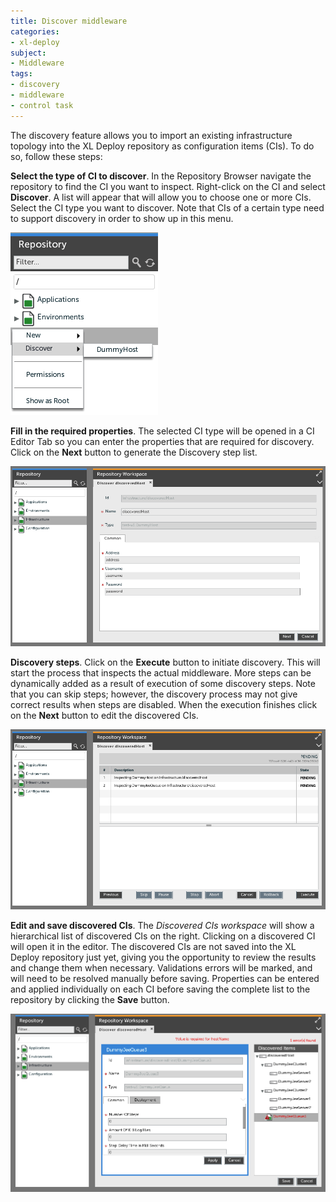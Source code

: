 ```yaml
---
title: Discover middleware
categories:
- xl-deploy
subject:
- Middleware
tags:
- discovery
- middleware
- control task
---
```


The discovery feature allows you to import an existing infrastructure topology into the XL Deploy repository as configuration items (CIs). To do so, follow these steps:

**Select the type of CI to discover**. In the Repository Browser navigate the repository to find the CI you want to inspect. Right-click on the CI and select **Discover**. A list will appear that will allow you to choose one or more CIs. Select the CI type you want to discover. Note that CIs of a certain type need to support discovery in order to show up in this menu.

![Select a discoverable CI](images/discovery-select-inspect-ci.png)

**Fill in the required properties**. The selected CI type will be opened in a CI Editor Tab so you can enter the properties that are required for discovery. Click on the **Next** button to generate the Discovery step list.

![Enter required properties for discovery](images/discovery-input-inspection-values.png )

**Discovery steps**. Click on the **Execute** button to initiate discovery. This will start the process that inspects the actual middleware. More steps can be dynamically added as a result of execution of some discovery steps. Note that you can skip steps; however, the discovery process may not give correct results when steps are disabled. When the execution finishes click on the **Next** button to edit the discovered CIs.

![Discovery steps](images/discovery-steps.png)

**Edit and save discovered CIs**. The _Discovered CIs workspace_ will show a hierarchical list of discovered CIs on the right. Clicking on a discovered CI will open it in the editor. The discovered CIs are not saved into the XL Deploy repository just yet, giving you the opportunity to review the results and change them when necessary. Validations errors will be marked, and will need to be resolved manually before saving.
Properties can be entered and applied individually on each CI before saving the complete list to the repository by clicking the **Save** button.

![Edit/Save Discovered CIs](images/discovery-edit-discovered-cis.png)

